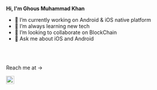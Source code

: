<b>Hi, I'm Ghous Muhammad Khan</b>

- 🔭 I’m currently working on Android & iOS native platform
- 🌱 I’m always learning new tech
- 👯 I’m looking to collaborate on BlockChain 
- 💬 Ask me about iOS and Android

<br></br>

<a> Reach me at -> </a>

<a href="https://www.linkedin.com/in/ghous-khan/">
  <img align="center" alt="Pawan's Linkdein" width="22px" src="https://cdn.jsdelivr.net/npm/simple-icons@v3/icons/linkedin.svg" />
</a>


